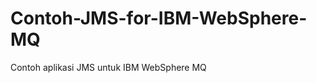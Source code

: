 Contoh-JMS-for-IBM-WebSphere-MQ
===============================

Contoh aplikasi JMS untuk IBM WebSphere MQ
